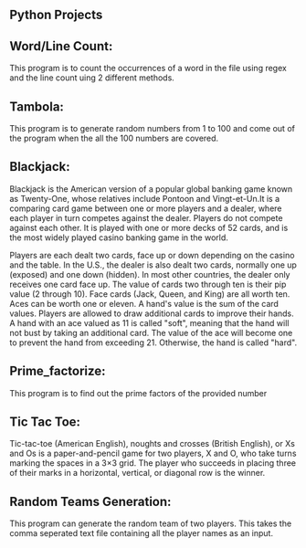 Python Projects
----------------

Word/Line Count:
-----------
This program is to count the occurrences of a word in the file using regex and the line count uing 2 different methods.

Tambola:
-------
This program is to generate random numbers from 1 to 100 and come out of the program when the all the 100 numbers are covered.

Blackjack:
----------
Blackjack is the American version of a popular global banking game known as Twenty-One, whose relatives include Pontoon and Vingt-et-Un.It is a comparing card game between one or more players and a dealer, where each player in turn competes against the dealer. Players do not compete against each other. It is played with one or more decks of 52 cards, and is the most widely played casino banking game in the world.

Players are each dealt two cards, face up or down depending on the casino and the table. In the U.S., the dealer is also dealt two cards, normally one up (exposed) and one down (hidden). In most other countries, the dealer only receives one card face up. The value of cards two through ten is their pip value (2 through 10). Face cards (Jack, Queen, and King) are all worth ten. Aces can be worth one or eleven. A hand's value is the sum of the card values. Players are allowed to draw additional cards to improve their hands. A hand with an ace valued as 11 is called "soft", meaning that the hand will not bust by taking an additional card. The value of the ace will become one to prevent the hand from exceeding 21. Otherwise, the hand is called "hard".

Prime_factorize:
---------------
This program is to find out the prime factors of the provided number

Tic Tac Toe:
------------
Tic-tac-toe (American English), noughts and crosses (British English), or Xs and Os is a paper-and-pencil game for two players, X and O, who take turns marking the spaces in a 3×3 grid. The player who succeeds in placing three of their marks in a horizontal, vertical, or diagonal row is the winner.

Random Teams Generation:
------------------------
This program can generate the random team of two players. This takes the comma seperated text file containing all the player names as an input.


